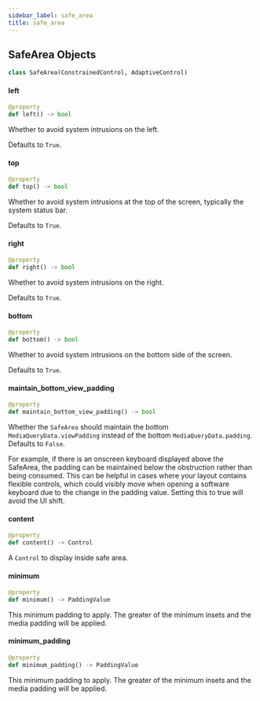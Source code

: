 ```yaml
---
sidebar_label: safe_area
title: safe_area
---
```


## SafeArea Objects

```python
class SafeArea(ConstrainedControl, AdaptiveControl)
```

#### left

```python
@property
def left() -> bool
```

Whether to avoid system intrusions on the left.

Defaults to `True`.

#### top

```python
@property
def top() -> bool
```

Whether to avoid system intrusions at the top of the screen, typically the system status bar.

Defaults to `True`.

#### right

```python
@property
def right() -> bool
```

Whether to avoid system intrusions on the right.

Defaults to `True`.

#### bottom

```python
@property
def bottom() -> bool
```

Whether to avoid system intrusions on the bottom side of the screen.

Defaults to `True`.

#### maintain\_bottom\_view\_padding

```python
@property
def maintain_bottom_view_padding() -> bool
```

Whether the `SafeArea` should maintain the bottom `MediaQueryData.viewPadding` instead of the bottom `MediaQueryData.padding`. Defaults to `False`.

For example, if there is an onscreen keyboard displayed above the SafeArea, the padding can be maintained below
the obstruction rather than being consumed. This can be helpful in cases where your layout contains flexible
controls, which could visibly move when opening a software keyboard due to the change in the padding value.
Setting this to true will avoid the UI shift.

#### content

```python
@property
def content() -> Control
```

A `Control` to display inside safe area.

#### minimum

```python
@property
def minimum() -> PaddingValue
```

This minimum padding to apply.
The greater of the minimum insets and the media padding will be applied.

#### minimum\_padding

```python
@property
def minimum_padding() -> PaddingValue
```

This minimum padding to apply.
The greater of the minimum insets and the media padding will be applied.

